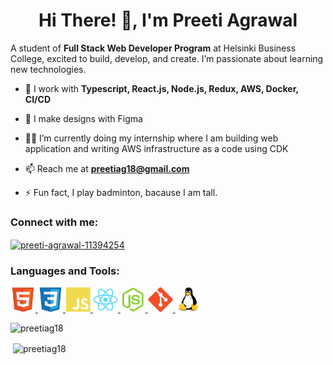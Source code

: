 <h1 align="center">Hi There! 👋, I'm Preeti Agrawal</h1>

A student of **Full Stack Web Developer Program** at Helsinki Business College, excited to build, develop, and create. I’m passionate about learning new technologies.


- 🌱 I work with **Typescript, React.js, Node.js, Redux, AWS, Docker, CI/CD**

- 🎨 I make designs with Figma

- 👨‍💻 I’m currently doing my internship where I am building web application and writing AWS infrastructure as a code using CDK

- 📫 Reach me at **preetiag18@gmail.com**

- ⚡ Fun fact, I play badminton, bacause I am tall.

<p align="left">
<h3 align="left">Connect with me:</h3>
<a href="https://www.linkedin.com/in/preeti-agrawal-11394254" target="blank"><img align="center" src="https://cdn.jsdelivr.net/npm/simple-icons@3.0.1/icons/linkedin.svg" alt="preeti-agrawal-11394254" height="30" width="40" /></a>
</p>

<h3 align="left">Languages and Tools:</h3>
<p align="left">  
    <a href="https://www.w3.org/html/" target="_blank"> 
        <code><img src="https://raw.githubusercontent.com/devicons/devicon/master/icons/html5/html5-original.svg" alt="html5" width="40" height="40"/></code> 
    </a>  
    <a href="https://www.w3schools.com/css/" target="_blank"> 
        <code><img src="https://raw.githubusercontent.com/devicons/devicon/master/icons/css3/css3-original.svg" alt="css3" width="40" height="40"/></code>  
    </a> 
    <a href="https://developer.mozilla.org/en-US/docs/Web/JavaScript" target="_blank"> 
        <code><img src="https://raw.githubusercontent.com/devicons/devicon/master/icons/javascript/javascript-plain.svg" alt="javascript" width="40" height="40"/></code>  
    </a>
    <a href="https://reactjs.org//" target="_blank"> 
        <code><img src="https://raw.githubusercontent.com/devicons/devicon/master/icons/react/react-original.svg" alt="react" width="40" height="40"/></code>  
    </a>
     <a href="https://nodejs.org/en/" target="_blank"> 
        <code><img src="https://raw.githubusercontent.com/devicons/devicon/master/icons/nodejs/nodejs-original.svg" alt="nodejs" width="40" height="40"/></code>  
    </a>
    <a href="https://git-scm.com/" target="_blank"> 
        <code><img src="https://raw.githubusercontent.com/devicons/devicon/master/icons/git/git-original.svg" alt="git" width="40" height="40"/></code>  
    </a> 
    <a href="https://www.linux.org/" target="_blank"> 
        <code><img src="https://raw.githubusercontent.com/devicons/devicon/master/icons/linux/linux-original.svg" alt="linux" width="40" height="40"/></code>  
    </a> 
</p>


<p><img align="left" src="https://github-readme-stats.vercel.app/api/top-langs/?username=preetiag18&layout=compact&theme=nightowl" alt="preetiag18" /></p>
<br \>
<p>&nbsp;<img align="center" src="https://github-readme-stats.vercel.app/api?username=preetiag18&show_icons=true&theme=nightowl" alt="preetiag18" /></p>
